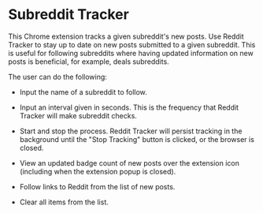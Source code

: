 # Subreddit Tracker

This Chrome extension tracks a given subreddit's new posts.
Use Reddit Tracker to stay up to date on new posts submitted to a given subreddit. This is useful for following subreddits where having updated information on new posts is beneficial, for example, deals subreddits.

The user can do the following:

+ Input the name of a subreddit to follow.

+ Input an interval given in seconds. This is the frequency that Reddit Tracker will make subreddit checks.

+ Start and stop the process. Reddit Tracker will persist tracking in the background until the "Stop Tracking" button is clicked, or the browser is closed.

+ View an updated badge count of new posts over the extension icon (including when the extension popup is closed).

+ Follow links to Reddit from the list of new posts.

+ Clear all items from the list.
